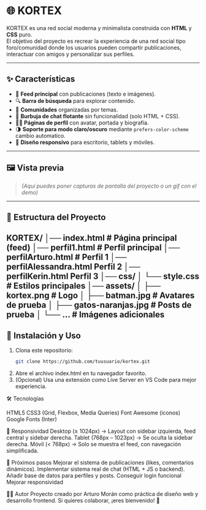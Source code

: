 # 🌐 KORTEX

KORTEX es una red social moderna y minimalista construida con **HTML** y **CSS** puro.  
El objetivo del proyecto es recrear la experiencia de una red social tipo foro/comunidad donde los usuarios pueden compartir publicaciones, interactuar con amigos y personalizar sus perfiles.

---

## ✨ Características

- 📰 **Feed principal** con publicaciones (texto e imágenes).  
- 🔍 **Barra de búsqueda** para explorar contenido.  
- 👥 **Comunidades** organizadas por temas.  
- 📩 **Burbuja de chat flotante** sin funcionalidad (solo HTML + CSS).  
- 🧑‍💻 **Páginas de perfil** con avatar, portada y biografía.  
- 🌗 **Soporte para modo claro/oscuro** mediante `prefers-color-scheme` cambio automatico.  
- 📱 **Diseño responsivo** para escritorio, tablets y móviles.  

---

## 🖼️ Vista previa

> *(Aquí puedes poner capturas de pantalla del proyecto o un gif con el demo)*

---

## 📂 Estructura del Proyecto

KORTEX/
│── index.html # Página principal (feed)
│── perfil1.html # Perfil principal
│── perfilArturo.html # Perfil 1
│── perfilAlessandra.html Perfil 2
│── perfilKerin.html Perfil 3
│── css/
│ └── style.css # Estilos principales
│── assets/
│ ├── kortex.png # Logo
│ ├── batman.jpg # Avatares de prueba
│ ├── gatos-naranjas.jpg # Posts de prueba
│ └── ... # Imágenes adicionales
---

## 🚀 Instalación y Uso

1. Clona este repositorio:
   ```bash
   git clone https://github.com/tuusuario/kortex.git

2. Abre el archivo index.html en tu navegador favorito.
3. (Opcional) Usa una extensión como Live Server en VS Code para mejor experiencia.

🛠️ Tecnologías

HTML5
CSS3 (Grid, Flexbox, Media Queries)
Font Awesome (iconos)
Google Fonts (Inter)

📱 Responsividad
Desktop (≥ 1024px) → Layout con sidebar izquierda, feed central y sidebar derecha.
Tablet (768px – 1023px) → Se oculta la sidebar derecha.
Móvil (< 768px) → Solo se muestra el feed, con navegación simplificada.

🔮 Próximos pasos
 Mejorar el sistema de publicaciones (likes, comentarios dinámicos).
 Implementar sistema real de chat (HTML + JS o backend).
 Añadir base de datos para perfiles y posts.
 Conseguir login funcional
 Mejorar responsividad

👨‍💻 Autor
Proyecto creado por Arturo Morán como práctica de diseño web y desarrollo frontend.
Si quieres colaborar, ¡eres bienvenido! 🙌
